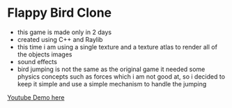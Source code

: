 # Flappy Bird Clone

- this game is made only in 2 days
- created using C++ and Raylib
- this time i am using a single texture and a texture atlas to render all of the objects images
- sound effects
- bird jumping is not the same as the original game it needed some physics concepts such as forces which i am not good at, so i decided to keep it simple and use a simple mechanism to handle the jumping

<a href="https://www.youtube.com/watch?v=U0_eygq-a-4">Youtube Demo here</a>